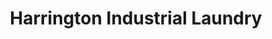 ---
title: "Harrington Industrial Laundry"
url: /erie/harrington-industrial-laundry/
shop: laundry
---